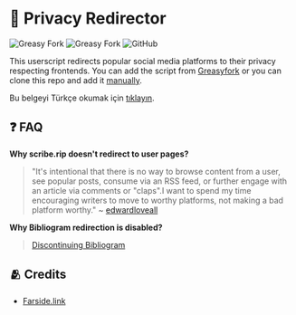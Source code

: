# 🔀 Privacy Redirector

![Greasy Fork](https://img.shields.io/greasyfork/v/436359-privacy-redirector?style=flat-square)
![Greasy Fork](https://img.shields.io/greasyfork/dt/436359-privacy-redirector?style=flat-square)
![GitHub](https://img.shields.io/github/license/dybdeskarphet/privacy-redirector?style=flat-square) 

This userscript redirects popular social media platforms to their privacy
respecting frontends. You can add the script from
[Greasyfork](https://greasyfork.org/scripts/436359-privacy-redirector) or
you can clone this repo and add it
[manually](https://violentmonkey.github.io/guide/creating-a-userscript/).

Bu belgeyi Türkçe okumak için
<a href="https://github.com/dybdeskarphet/privacy-redirector/blob/main/doc/README_tr.md">tıklayın</a>.

## ❓ FAQ

__Why scribe.rip doesn't redirect to user pages?__
> "It's intentional that there is no way to browse content from a user, see popular
posts, consume via an RSS feed, or further engage with an article via comments or
"claps".I want to spend my time encouraging writers to move to worthy platforms,
not making a bad platform worthy."
> ~ [edwardloveall](https://sr.ht/~edwardloveall/Scribe/#project-goals)

__Why Bibliogram redirection is disabled?__
> [Discontinuing Bibliogram](https://cadence.moe/blog/2022-09-01-discontinuing-bibliogram)

## 🫂 Credits

* [Farside.link](https://github.com/benbusby/farside)

